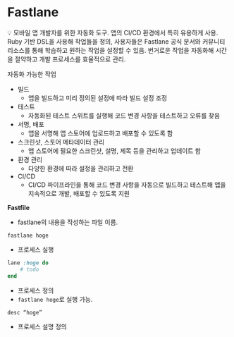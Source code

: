 # Fastlane

<aside>
💡 모바일 앱 개발자를 위한 자동화 도구.
앱의 CI/CD 환경에서 특히 유용하게 사용.
Ruby 기반 DSL을 사용해 작업들을 정의, 사용자들은 Fastlane 공식 문서와 커뮤니티 리소스를 통해 학습하고 원하는 작업을 설정할 수 있음.
번거로운 작업을 자동화해 시간을 절약하고 개발 프로세스를 효율적으로 관리.

</aside>

자동화 가능한 작업

- 빌드
    - 앱을 빌드하고 미리 정의된 설정에 따라 빌드 설정 조정
- 테스트
    - 자동화된 테스트 스위트를 실행해 코드 변경 사항을 테스트하고 오류를 찾음
- 서명, 배포
    - 앱을 서명해 앱 스토어에 업로드하고 배포할 수 있도록 함
- 스크린샷, 스토어 메타데이터 관리
    - 앱 스토어에 필요한 스크린샷, 설명, 제목 등을 관리하고 업데이트 함
- 환경 관리
    - 다양한 환경에 따라 설정을 관리하고 전환
- CI/CD
    - CI/CD 파이프라인을 통해 코드 변경 사항을 자동으로 빌드하고 테스트해 앱을 지속적으로 개발, 배포할 수 있도록 지원
    

**Fastfile**

- fastlane의 내용을 작성하는 파일 이름.

`fastlane hoge`

- 프로세스 실행

```ruby
lane :hoge do
	# todo
end
```

- 프로세스 정의
- `fastlane hoge`로 실행 가능.

`desc “hoge”` 

- 프로세스 설명 정의